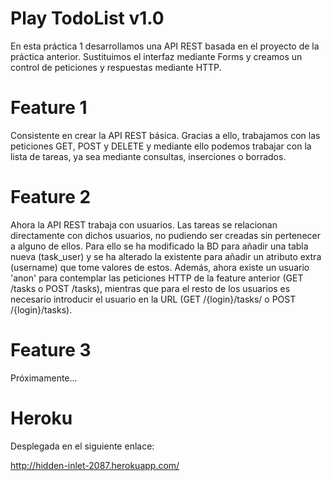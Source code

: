 # Play TodoList v1.0

En esta práctica 1 desarrollamos una API REST basada en el proyecto de la práctica anterior. Sustituimos el interfaz mediante Forms y creamos un control de peticiones y respuestas mediante HTTP.

# Feature 1

Consistente en crear la API REST básica. Gracias a ello, trabajamos con las peticiones GET, POST y DELETE y mediante ello podemos trabajar con la lista de tareas, ya sea mediante consultas, inserciones o borrados.

# Feature 2

Ahora la API REST trabaja con usuarios. Las tareas se relacionan directamente con dichos usuarios, no pudiendo ser creadas sin pertenecer a alguno de ellos. Para ello se ha modificado la BD para añadir una tabla nueva (task_user) y se ha alterado la existente para añadir un atributo extra (username) que tome valores de estos. Además, ahora existe un usuario 'anon' para contemplar las peticiones HTTP de la feature anterior (GET /tasks o POST /tasks), mientras que para el resto de los usuarios es necesario introducir el usuario en la URL (GET /{login}/tasks/ o POST /{login}/tasks).

# Feature 3

Próximamente...

# Heroku

Desplegada en el siguiente enlace:

http://hidden-inlet-2087.herokuapp.com/